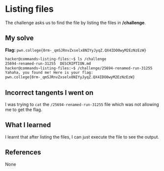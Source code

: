 # Listing files
The challenge asks us to find the file by listing the files in **/challenge**.
## My solve
**Flag:** `pwn.college{0rm-_qmSJRnvZxselx8NIYyJyqZ.QX4IDO0wyM2EzNzEzW}`

```bash
hacker@commands~listing-files:~$ ls /challenge
25694-renamed-run-31255  DESCRIPTION.md
hacker@commands~listing-files:~$ /challenge/25694-renamed-run-31255
Yahaha, you found me! Here is your flag:
pwn.college{0rm-_qmSJRnvZxselx8NIYyJyqZ.QX4IDO0wyM2EzNzEzW}
```
## Incorrect tangents I went on
I was trying to `cat` the `/25694-renamed-run-31255` file which was not allowing me to get the flag.
## What I learned
I learnt that after listing the files, I can just execute the file to see the output.
## References 
None
